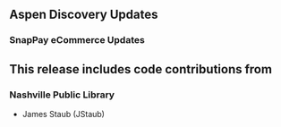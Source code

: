 ## Aspen Discovery Updates
### SnapPay eCommerce Updates

## This release includes code contributions from
### Nashville Public Library
  - James Staub (JStaub)
